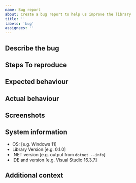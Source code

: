 ```yaml
---
name: Bug report
about: Create a bug report to help us improve the library
title: ''
labels: 'bug'
assignees: ''
---
```


<!--
  This is a template. Feel free to delete any sections that are not relevant.
 -->

## Describe the bug

<!-- A clear and concise description of what the bug is. -->

## Steps To reproduce

<!-- A concise, repeatable, example of how to reproduce the issue. -->

## Expected behaviour

<!-- A clear and concise description of what you expected to happen. -->

## Actual behaviour

<!-- A clear and concise description of what actually happened. If an exception occurred, please include a stack trace if available. -->

## Screenshots

<!-- If applicable, add screenshots to help explain your problem. -->

## System information

- OS: [e.g. Windows 11]
- Library Version [e.g. 0.1.0]
- .NET version [e.g. output from `dotnet --info`]
- IDE and version [e.g. Visual Studio 16.3.7]

## Additional context

<!-- Add any other context about the problem here. -->
